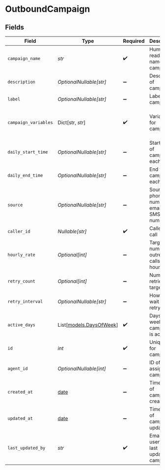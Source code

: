 # OutboundCampaign


## Fields

| Field                                                                | Type                                                                 | Required                                                             | Description                                                          | Example                                                              |
| -------------------------------------------------------------------- | -------------------------------------------------------------------- | -------------------------------------------------------------------- | -------------------------------------------------------------------- | -------------------------------------------------------------------- |
| `campaign_name`                                                      | *str*                                                                | :heavy_check_mark:                                                   | Human readable name of campaign                                      | Outbound Campaign 1                                                  |
| `description`                                                        | *OptionalNullable[str]*                                              | :heavy_minus_sign:                                                   | Description of campaign                                              | This is a test campaign                                              |
| `label`                                                              | *OptionalNullable[str]*                                              | :heavy_minus_sign:                                                   | Label for campaign                                                   | test                                                                 |
| `campaign_variables`                                                 | Dict[str, *str*]                                                     | :heavy_check_mark:                                                   | Variables for campaign                                               | {<br/>"key": "value",<br/>"key2": "value2"<br/>}                     |
| `daily_start_time`                                                   | *OptionalNullable[str]*                                              | :heavy_minus_sign:                                                   | Start time of campaign each day                                      | 09:00:00                                                             |
| `daily_end_time`                                                     | *OptionalNullable[str]*                                              | :heavy_minus_sign:                                                   | End time of campaign each day                                        | 17:00:00                                                             |
| `source`                                                             | *OptionalNullable[str]*                                              | :heavy_minus_sign:                                                   | Source phone number, email, or SMS number                            | +19032900844                                                         |
| `caller_id`                                                          | *Nullable[str]*                                                      | :heavy_check_mark:                                                   | Caller ID for call                                                   | 19995551234                                                          |
| `hourly_rate`                                                        | *Optional[int]*                                                      | :heavy_minus_sign:                                                   | Target number of outreach calls per hour                             | 25                                                                   |
| `retry_count`                                                        | *Optional[int]*                                                      | :heavy_minus_sign:                                                   | Number of retries per target                                         | 1                                                                    |
| `retry_interval`                                                     | *OptionalNullable[str]*                                              | :heavy_minus_sign:                                                   | How long to wait before retrying                                     | 30m                                                                  |
| `active_days`                                                        | List[[models.DaysOfWeek](../models/daysofweek.md)]                   | :heavy_check_mark:                                                   | Days of the week when campaign is active                             | ["mon", "tue", "wed", "thu", "fri"]                                  |
| `id`                                                                 | *int*                                                                | :heavy_check_mark:                                                   | Unique ID for campaign                                               | 1                                                                    |
| `agent_id`                                                           | *OptionalNullable[int]*                                              | :heavy_minus_sign:                                                   | ID of agent assigned to campaign                                     | agent_id                                                             |
| `created_at`                                                         | [date](https://docs.python.org/3/library/datetime.html#date-objects) | :heavy_minus_sign:                                                   | Timestamp of campaign creation                                       | 2025-05-05T00:00:00Z                                                 |
| `updated_at`                                                         | [date](https://docs.python.org/3/library/datetime.html#date-objects) | :heavy_minus_sign:                                                   | Timestamp of campaign update                                         | 2025-05-05T00:00:00Z                                                 |
| `last_updated_by`                                                    | *str*                                                                | :heavy_check_mark:                                                   | Email of user who last updated campaign                              | user@email.com                                                       |